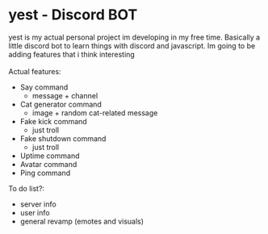 # yest - Discord BOT
yest is my actual personal project im developing in my free time. Basically a little discord bot to learn things with discord and javascript. Im going to be adding features that i think interesting
<br><br>
Actual features:
 - Say command
    - message + channel
 - Cat generator command
    - image + random cat-related message
 - Fake kick command
    - just troll
 - Fake shutdown command
    - just troll
 - Uptime command
 - Avatar command
 - Ping command

To do list?:
 - server info
 - user info
 - general revamp (emotes and visuals)
